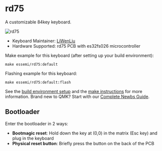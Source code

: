 # rd75

A customizable 84key keyboard.

![rd75](https://raw.githubusercontent.com/Linyer-qwq/image/main/rd75.jpg)

* Keyboard Maintainer: [LiWenLiu](https://github.com/LiuLiuQMK)
* Hardware Supported: rd75 PCB with es32fs026 microcontroller

Make example for this keyboard (after setting up your build environment):

    make essemi/rd75:default

Flashing example for this keyboard:

    make essemi/rd75:default:flash

See the [build environment setup](https://docs.qmk.fm/#/getting_started_build_tools) and the [make instructions](https://docs.qmk.fm/#/getting_started_make_guide) for more information. Brand new to QMK? Start with our [Complete Newbs Guide](https://docs.qmk.fm/#/newbs).

## Bootloader

Enter the bootloader in 2 ways:

* **Bootmagic reset**: Hold down the key at (0,0) in the matrix (Esc key) and plug in the keyboard
* **Physical reset button**: Briefly press the button on the back of the PCB
